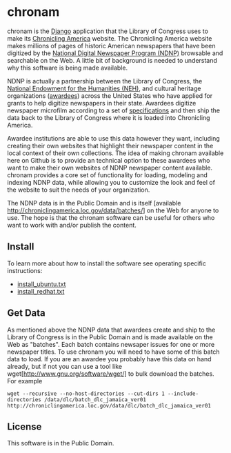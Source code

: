 chronam
=======

chronam is the [Django](http://djangoproject.com) application that the 
Library of Congress uses to make its 
[Chronicling America](http://chroniclingamerica.loc.gov) website.
The Chronicling America website makes millions of pages of historic American 
newspapers that have been digitized by the 
[National Digital Newspaper Program (NDNP)](http://www.loc.gov/ndnp/) 
browsable and searchable on the Web. A little bit of background is needed to 
understand why this software is being made available.

NDNP is actually a partnership between the Library of Congress, the 
[National Endowment for the Humanities (NEH)](http://www.neh.gov), and 
cultural heritage organizations
([awardees](http://chroniclingamerica.loc.gov/awardees/)) across the 
United States who have applied for grants to help digitize newspapers 
in their state. Awardees digitize newspaper microfilm according 
to a set of [specifications](http://www.loc.gov/ndnp/guidelines/)
and then ship the data back to the Library of Congress where it is 
loaded into Chronicling America. 

Awardee institutions are able to use this data however
they want, including creating their own websites that highlight their 
newspaper content in the local context of their own collections. The idea of
making chronam available here on Github is to provide an technical option to 
these awardees who want to make their own websites of NDNP newspaper content
available. chronam provides a core set of functionality for loading, modeling
and indexing NDNP data, while allowing you to customize the look and feel
of the website to suit the needs of your organization. 

The NDNP data is in the Public Domain and is itself [available
http://chroniclingamerica.loc.gov/data/batches/] on the Web for anyone to use.
The hope is that the chronam software can be useful for others who want to 
work with and/or publish the content.

Install
-------

To learn more about how to install the software see operating specific 
instructions:

* [install_ubuntu.txt](https://github.com/LibraryOfCongress/chronam/blob/master/install_ubuntu.txt)
* [install_redhat.txt](https://github.com/LibraryOfCongress/chronam/blob/master/install_redhat.txt)

Get Data
--------

As mentioned above the NDNP data that awardees create and ship to the Library
of Congress is in the Public Domain and is made available on the Web as 
"batches". Each batch contains newsaper issues for one or more newspaper 
titles. To use chronam you will need to have some of this batch data to load. If
you are an awardee you probably have this data on hand already, but if not
you can use a tool like wget[http://www.gnu.org/software/wget/] to bulk 
download the batches. For example

    wget --recursive --no-host-directories --cut-dirs 1 --include-directories /data/dlc/batch_dlc_jamaica_ver01 http://chroniclingamerica.loc.gov/data/dlc/batch_dlc_jamaica_ver01

License
-------

This software is in the Public Domain.
